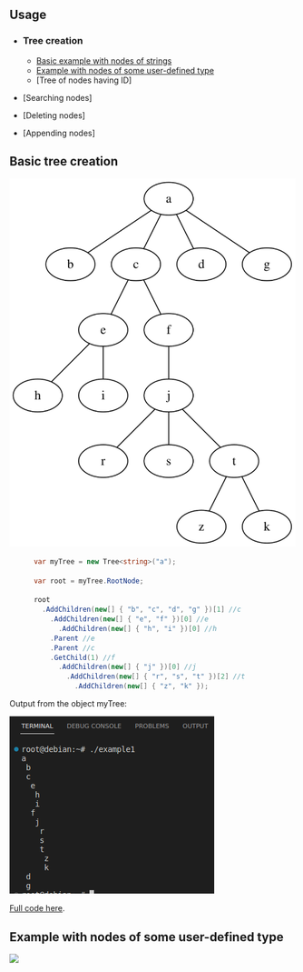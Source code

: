 
## Usage
* ### Tree creation
  * [Basic example with nodes of strings](#basic-tree-creation)
  * [Example with nodes of some user-defined type](#example-with-nodes-of-some-user-defined-type) 
  * [Tree of nodes having ID]
  
* [Searching nodes]
* [Deleting nodes]
* [Appending nodes]

## Basic tree creation

![](src/SyntaxChecked.FluentSimpleTree.Consumer/SyntaxChecked.FluentSimpleTree.Consumer/TreeCreation/basictree1.svg)

```csharp
      var myTree = new Tree<string>("a");

      var root = myTree.RootNode;

      root
        .AddChildren(new[] { "b", "c", "d", "g" })[1] //c
          .AddChildren(new[] { "e", "f" })[0] //e
            .AddChildren(new[] { "h", "i" })[0] //h
          .Parent //e
          .Parent //c
          .GetChild(1) //f
            .AddChildren(new[] { "j" })[0] //j
              .AddChildren(new[] { "r", "s", "t" })[2] //t
                .AddChildren(new[] { "z", "k" });
```
Output from the object myTree:

![](src/SyntaxChecked.FluentSimpleTree.Consumer/SyntaxChecked.FluentSimpleTree.Consumer/TreeCreation/output1.png)

[Full code here](src/SyntaxChecked.FluentSimpleTree.Consumer/SyntaxChecked.FluentSimpleTree.Consumer/TreeCreation/Example1.cs).

## Example with nodes of some user-defined type
![](https://upload.wikimedia.org/wikipedia/commons/thumb/8/8e/Family_tree.svg/1024px-Family_tree.svg.png)
